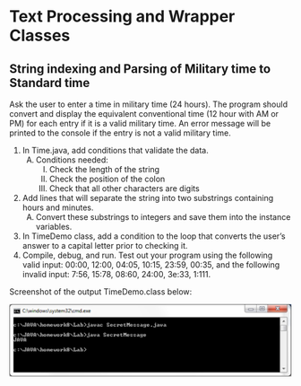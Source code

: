 <H1>Text Processing and Wrapper Classes</H1>
<h2>String indexing and Parsing of Military time to Standard time</H2>
Ask the user to enter a time in military time (24 hours).
The program should convert and display the equivalent conventional time (12 hour with AM or PM) for
each entry if it is a valid military time.
An error message will be printed to the console if the entry is not a valid military time.

<OL>
  <LI>In Time.java, add conditions that validate the data.
  <OL TYPE="A">
    <LI>Conditions needed:
    <OL TYPE="I">
      <LI> Check the length of the string
      <LI> Check the position of the colon
      <LI> Check that all other characters are digits
    </OL>
  </OL>
  <LI>Add lines that will separate the string into two substrings containing hours and minutes.
    <OL TYPE="A">
      <LI> Convert these substrings to integers and save them into the instance variables.
    </OL>
  <LI> In TimeDemo class, add a condition to the loop that converts the user’s answer to a capital
letter prior to checking it.
  <LI> Compile, debug, and run. Test out your program using the following valid input: 00:00, 12:00,
04:05, 10:15, 23:59, 00:35, and the following invalid input: 7:56, 15:78, 08:60, 24:00, 3e:33,
1:111.
</OL>
Screenshot of the output TimeDemo.class below:

<img src="https://github.com/rgonzalez214/COSC1437/blob/master/Text-Processing-and-Wrapper-Classes/SecretMessage/ApplicationFrameHost_H2eSp8dSmM.png"></img>
